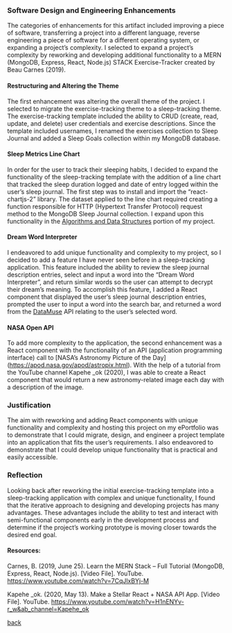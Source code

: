 ### Software Design and Engineering Enhancements
<p>The categories of enhancements for this artifact included improving a piece of software, transferring a project into a different language, reverse engineering a piece of software for a different operating system, or expanding a project’s complexity. I selected to expand a project’s complexity by reworking and developing additional functionality to a MERN (MongoDB, Express, React, Node.js) STACK Exercise-Tracker created by Beau Carnes (2019).</p>

#### Restructuring and Altering the Theme
The first enhancement was altering the overall theme of the project. I selected to migrate the exercise-tracking theme to a sleep-tracking theme. The exercise-tracking template included the ability to CRUD (create, read, update, and delete) user credentials and exercise descriptions. Since the template included usernames, I renamed the exercises collection to Sleep Journal and added a Sleep Goals collection within my MongoDB database.

#### Sleep Metrics Line Chart
In order for the user to track their sleeping habits, I decided to expand the functionality of the sleep-tracking template with the addition of a line chart that tracked the sleep duration logged and date of entry logged within the user’s sleep journal. The first step was to install and import the “react-chartjs-2” library. The dataset applied to the line chart required creating a function responsible for HTTP (Hypertext Transfer Protocol) request method to the MongoDB Sleep Journal collection. I expand upon this functionality in the [Algorithms and Data Structures](./artAlgoDataStruct.html)  portion of my project.

#### Dream Word Interpreter
I endeavored to add unique functionality and complexity to my project, so I decided to add a feature I have never seen before in a sleep-tracking application. This feature included the ability to review the sleep journal description entries, select and input a word into the “Dream Word Interpreter”, and return similar words so the user can attempt to decrypt their dream’s meaning. To accomplish this feature, I added a React component that displayed the user’s sleep journal description entries, prompted the user to input a word into the search bar, and returned a word from the [DataMuse]( https://www.datamuse.com/api/) API relating to the user’s selected word. 

#### NASA Open API
To add more complexity to the application, the second enhancement was a React component with the functionality of an API (application programming interface) call to [NASA’s Astronomy Picture of the Day] (https://apod.nasa.gov/apod/astropix.html). With the help of a tutorial from the YouTube channel Kapehe _ok (2020), I was able to create a React component that would return a new astronomy-related image each day with a description of the image.

### Justification
The aim with reworking and adding React components with unique functionality and complexity and hosting this project on my ePortfolio was to demonstrate that I could migrate, design, and engineer a project template into an application that fits the user’s requirements. I also endeavored to demonstrate that I could develop unique functionality that is practical and easily accessible. 

### Reflection
Looking back after reworking the initial exercise-tracking template into a sleep-tracking application with complex and unique functionality, I found that the iterative approach to designing and developing projects has many advantages. These advantages include the ability to test and interact with semi-functional components early in the development process and determine if the project’s working prototype is moving closer towards the desired end goal.

#### Resources:
Carnes, B. (2019, June 25). Learn the MERN Stack – Full Tutorial (MongoDB, Express, React, Node.js). [Video File]. YouTube. https://www.youtube.com/watch?v=7CqJlxBYj-M

Kapehe _ok. (2020, May 13). Make a Stellar React + NASA API App. [Video File]. YouTube. https://www.youtube.com/watch?v=H1nENYv-r_w&ab_channel=Kapehe_ok

[back](index.html)
